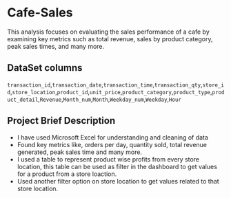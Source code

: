 # Cafe-Sales
This analysis focuses on evaluating the sales performance of a cafe by examining key metrics such as total revenue, sales by product category, peak sales times, and many more.
## DataSet columns

`transaction_id`,`transaction_date`,`transaction_time`,`transaction_qty`,`store_id`,`store_location`,`product_id`,`unit_price`,`product_category`,`product_type`,`product_detail`,`Revenue`,`Month_num`,`Month`,`Weekday_num`,`Weekday`,`Hour`

## Project Brief Description
- I have used Microsoft Excel for understanding and cleaning of data
- Found key metrics like, orders per day, quantity sold, total revenue generated, peak sales time and many more.
- I used a table to represent product wise profits from every store location, this table can be used as filter in the dashboard to get values for a product from a store loaction.
- Used another filter option on store location to get values related to that store location.

